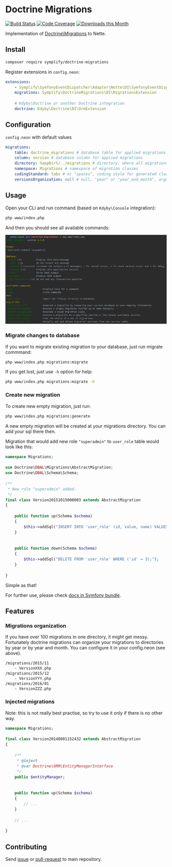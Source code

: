 # Doctrine Migrations

[![Build Status](https://img.shields.io/travis/Symplify/DoctrineMigrations.svg?style=flat-square)](https://travis-ci.org/Symplify/DoctrineMigrations)
[![Code Coverage](https://img.shields.io/scrutinizer/coverage/g/Symplify/DoctrineMigrations.svg?style=flat-square)](https://scrutinizer-ci.com/g/Symplify/DoctrineMigrations)
[![Downloads this Month](https://img.shields.io/packagist/dt/symplify/doctrine-migrations.svg?style=flat-square)](https://packagist.org/packages/symplify/doctrine-migrations)

Implementation of [Doctrine\Migrations](http://docs.doctrine-project.org/projects/doctrine-migrations/en/latest/) to Nette.


## Install

```sh
composer require symplify/doctrine-migrations
```

Register extensions in `config.neon`:

```yaml
extensions:
	- Symplify\SymfonyEventDispatcher\Adapter\Nette\DI\SymfonyEventDispatcherExtension
	migrations: Symplify\DoctrineMigrations\DI\MigrationsExtension

	# Kdyby\Doctrine or another Doctrine integration
	doctrine: Kdyby\Doctrine\DI\OrmExtension
```


## Configuration

`config.neon` with default values

```yaml
migrations:
	table: doctrine_migrations # database table for applied migrations
	column: version # database column for applied migrations
	directory: %appDir%/../migrations # directory, where all migrations are stored
	namespace: Migrations # namespace of migration classes
	codingStandard: tabs # or "spaces", coding style for generated classes
	versionsOrganization: null # null, "year" or "year_and_month", organizes migrations to subdirectories
```


## Usage

Open your CLI and run command (based on `Kdyby\Console` integration):

```sh
php www/index.php
```

And then you should see all available commands:

![CLI commands](cli-commands.png)



### Migrate changes to database

If you want to migrate existing migration to your database, just run migrate commmand:
 
```sh
php www/index.php migrations:migrate
```

If you get lost, just use `-h` option for help:

```sh
php www/index.php migrations:migrate -h
```

### Create new migration

To create new empty migration, just run:

```sh
php www/index.php migrations:generate
```

A new empty migration will be created at your migrations directory. You can add your sql there then.

Migration that would add new role `"superadmin"` to `user_role` table would look like this:

```php
namespace Migrations;

use Doctrine\DBAL\Migrations\AbstractMigration;
use Doctrine\DBAL\Schema\Schema;

/**
 * New role "superadmin" added.
 */
final class Version20151015000003 extends AbstractMigration
{

	public function up(Schema $schema)
	{
		$this->addSql("INSERT INTO 'user_role' (id, value, name) VALUES (3, 'superadmin', 'Super Admin')");
	}
	

	public function down(Schema $schema)
	{
		$this->addSql("DELETE FROM 'user_role' WHERE ('id' = 3);");
	}

}
```

Simple as that!


For further use, please check [docs in Symfony bundle](http://symfony.com/doc/current/bundles/DoctrineMigrationsBundle/index.html).


## Features

### Migrations organization

If you have over 100 migrations in one directory, it might get messy. Fortunately doctrine migrations can organize your migrations to directories by year or by year and month. You can configure it in your config.neon (see above).

```
/migrations/2015/11
	- VersionXXX.php
/migrations/2015/12
	- VersionYYY.php
/migrations/2016/01
	- VersionZZZ.php
```


### Injected migrations

Note: this is not really best practise, so try to use it only if there is no other way.

```php
namespace Migrations;

final class Version20140801152432 extends AbstractMigration
{

	/**
	 * @inject
	 * @var Doctrine\ORM\EntityManagerInterface
	 */
	public $entityManager;


	public function up(Schema $schema)
	{
		// ...
	}

	// ...

}
```



## Contributing

Send [issue](https://github.com/Symplify/Symplify/issues) or [pull-request](https://github.com/Symplify/Symplify/pulls) to main repository.